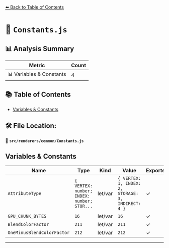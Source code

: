 [⬅️ Back to Table of Contents](../../../index.md)

# 📄 `Constants.js`

## 📊 Analysis Summary

| Metric | Count |
|--------|-------|
| 📊 Variables & Constants | 4 |

## 📚 Table of Contents

- [Variables & Constants](#variables-constants)

## 🛠️ File Location:
📂 **`src/renderers/common/Constants.js`**

## Variables & Constants

| Name | Type | Kind | Value | Exported |
|------|------|------|-------|----------|
| `AttributeType` | `{ VERTEX: number; INDEX: number; STOR...` | let/var | `{ VERTEX: 1, INDEX: 2, STORAGE: 3, INDIRECT: 4 }` | ✓ |
| `GPU_CHUNK_BYTES` | `16` | let/var | `16` | ✓ |
| `BlendColorFactor` | `211` | let/var | `211` | ✓ |
| `OneMinusBlendColorFactor` | `212` | let/var | `212` | ✓ |


---